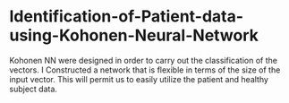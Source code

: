 # Identification-of-Patient-data-using-Kohonen-Neural-Network
Kohonen NN were designed in order to carry out the classification of the vectors. I Constructed a network that is flexible in terms of the size of the input vector. This will permit us to easily utilize the patient and healthy subject data.

